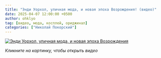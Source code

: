 ```yaml
---
title: "Энди Уорхол, уличная мода, и новая эпоха Возрождения! (видео)"
date: 2025-04-07 12:00:00 +0500
author: ohklyo
tag: [видео, мода, косплей, ориджинал]
categories: ["Николай Покорский"]
---
```


[![Энди Уорхол, уличная мода, и новая эпоха Возрождения](https://img.youtube.com/vi/STfkvI1J1S4/0.jpg)](https://www.youtube.com/watch?v=STfkvI1J1S4)

_Кликните на картинку, чтобы открыть видео_
